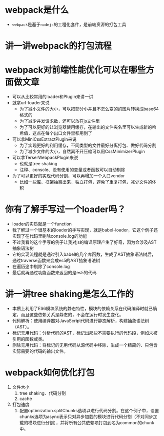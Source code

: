 # webpack是什么
- `webpack`是基于`nodejs`的工程化套件，是前端资源的打包工具

# 讲一讲webpack的打包流程

# webpack对前端性能优化可以在哪些方面做文章
- 可以从比较常用的loader和Plugin来讲一讲
- 就拿url-loader来说
  - 为了减小文件的大小，可以把部分小并且不怎么变的的图片转换成base64格式的
  - 为了减少并发请求数，还可以放在js文件里
  - 为了可以更好的让浏览器使用缓存，在输出的文件夹名里可以生成新的哈希值，这点在每个出口文件里都用到了
- 可以拿MiniCssExtractPlugin来说
  - 为了实现更好的利用缓存，不同类型的文件最好分离打包、做好代码分割
  - 为了减少文件的大小，自然离不开压缩可以用CssMinimizerPlugin
- 可以拿TerserWebpackPlugin来说
  - 也就是tree shaking
  - 注释、console、没有使用的变量或者函数可以自动剔除  
- 为了可以更好的实现代码分割，可以再增加一个入口vendor
  - 比如一些库、框架抽离出来，独立打包，避免了重复打包，减少文件的体积

# 你有了解手写过一个loader吗？
- loader的实质就是一个function
- 我了解过一个很基本的loader的手写实现，就是babel-loader，它这个例子还实现了在代码里剔除console.log的功能
- 不过我看的这个手写的例子让我对js的编译原理产生了好奇，因为会涉及AST抽象语法树
- 它的实现流程就是通过引入babel的几个库函数，生成了AST抽象语法树后，通过traverse函数来变成es5的AST抽象语法树
- 在遍历途中剔除了console.log
- 最后就再通过功能函数来返回的是es5的代码

# 讲一讲tree shaking是怎么工作的
- 本质上利用了ES6模块系统的静态特性，模块的依赖关系在代码编译时就已确定，而且这些依赖关系是静态的，不会在运行时发生变化。
- 代码解析：使用编译器对JavaScript代码进行静态解析，构建抽象语法树（AST）。
- 标记无用代码：分析代码的AST，标记出那些不需要执行的代码段，例如未被引用的函数或类。
- 删除无用代码：将标记的无用代码从源代码中移除，生成一个精简的、只包含实际需要的代码的输出文件。

# webpack如何优化打包
1. 文件大小
   1. tree shaking、代码分割
   2. cache
2. 打包速度
   1. 配置optimization.splitChunks选项以进行代码分割。在这个例子中，设置chunks选项为async表示只对异步加载的模块进行代码分割（不对同步加载的模块进行分割），并将所有公共依赖项打包到名为common的chunk中。
    













